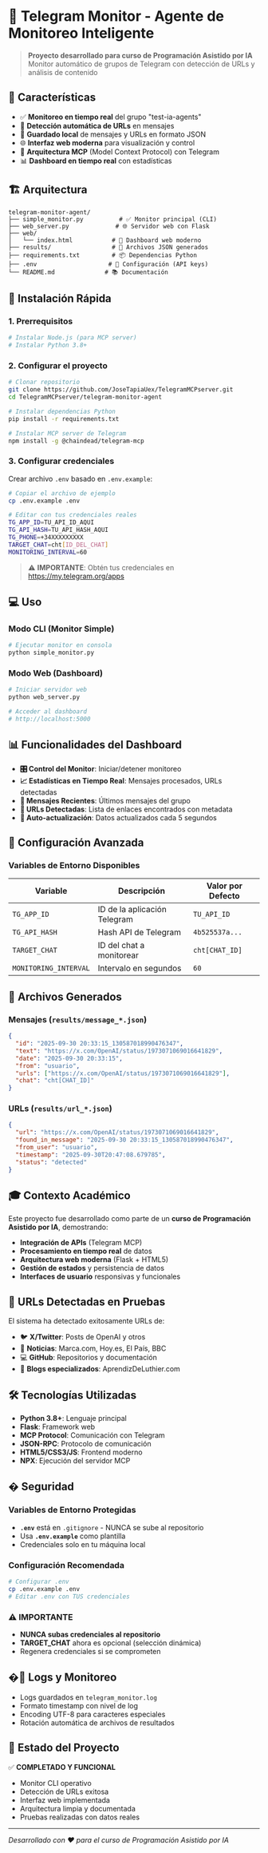 # 🤖 Telegram Monitor - Agente de Monitoreo Inteligente

> **Proyecto desarrollado para curso de Programación Asistido por IA**  
> Monitor automático de grupos de Telegram con detección de URLs y análisis de contenido

## 🎯 Características

- ✅ **Monitoreo en tiempo real** del grupo "test-ia-agents"
- 🔗 **Detección automática de URLs** en mensajes
- 💾 **Guardado local** de mensajes y URLs en formato JSON
- 🌐 **Interfaz web moderna** para visualización y control
- 🚀 **Arquitectura MCP** (Model Context Protocol) con Telegram
- 📊 **Dashboard en tiempo real** con estadísticas

## 🏗️ Arquitectura

```
telegram-monitor-agent/
├── simple_monitor.py          # ✅ Monitor principal (CLI)
├── web_server.py             # 🌐 Servidor web con Flask  
├── web/
│   └── index.html           # 📱 Dashboard web moderno
├── results/                 # 💾 Archivos JSON generados
├── requirements.txt         # 📦 Dependencias Python
├── .env                    # 🔑 Configuración (API keys)
└── README.md              # 📚 Documentación
```

## 🚀 Instalación Rápida

### 1. Prerrequisitos
```bash
# Instalar Node.js (para MCP server)
# Instalar Python 3.8+
```

### 2. Configurar el proyecto
```bash
# Clonar repositorio
git clone https://github.com/JoseTapiaUex/TelegramMCPserver.git
cd TelegramMCPserver/telegram-monitor-agent

# Instalar dependencias Python
pip install -r requirements.txt

# Instalar MCP server de Telegram
npm install -g @chaindead/telegram-mcp
```

### 3. Configurar credenciales

Crear archivo `.env` basado en `.env.example`:
```bash
# Copiar el archivo de ejemplo
cp .env.example .env

# Editar con tus credenciales reales
TG_APP_ID=TU_API_ID_AQUI
TG_API_HASH=TU_API_HASH_AQUI
TG_PHONE=+34XXXXXXXXX
TARGET_CHAT=cht[ID_DEL_CHAT]
MONITORING_INTERVAL=60
```

> ⚠️ **IMPORTANTE**: Obtén tus credenciales en https://my.telegram.org/apps

## 💻 Uso

### Modo CLI (Monitor Simple)
```bash
# Ejecutar monitor en consola
python simple_monitor.py
```

### Modo Web (Dashboard)
```bash
# Iniciar servidor web
python web_server.py

# Acceder al dashboard
# http://localhost:5000
```

## 📊 Funcionalidades del Dashboard

- **🎛️ Control del Monitor**: Iniciar/detener monitoreo
- **📈 Estadísticas en Tiempo Real**: Mensajes procesados, URLs detectadas
- **💬 Mensajes Recientes**: Últimos mensajes del grupo
- **🔗 URLs Detectadas**: Lista de enlaces encontrados con metadata
- **🔄 Auto-actualización**: Datos actualizados cada 5 segundos

## 🔧 Configuración Avanzada

### Variables de Entorno Disponibles

| Variable | Descripción | Valor por Defecto |
|----------|-------------|-------------------|
| `TG_APP_ID` | ID de la aplicación Telegram | `TU_API_ID` |
| `TG_API_HASH` | Hash API de Telegram | `4b525537a...` |
| `TARGET_CHAT` | ID del chat a monitorear | `cht[CHAT_ID]` |
| `MONITORING_INTERVAL` | Intervalo en segundos | `60` |

## 📁 Archivos Generados

### Mensajes (`results/message_*.json`)
```json
{
  "id": "2025-09-30 20:33:15_130587018990476347",
  "text": "https://x.com/OpenAI/status/1973071069016641829",
  "date": "2025-09-30 20:33:15",
  "from": "usuario",
  "urls": ["https://x.com/OpenAI/status/1973071069016641829"],
  "chat": "cht[CHAT_ID]"
}
```

### URLs (`results/url_*.json`)
```json
{
  "url": "https://x.com/OpenAI/status/1973071069016641829",
  "found_in_message": "2025-09-30 20:33:15_130587018990476347",
  "from_user": "usuario",
  "timestamp": "2025-09-30T20:47:08.679785",
  "status": "detected"
}
```

## 🎓 Contexto Académico

Este proyecto fue desarrollado como parte de un **curso de Programación Asistido por IA**, demostrando:

- **Integración de APIs** (Telegram MCP)
- **Procesamiento en tiempo real** de datos
- **Arquitectura web moderna** (Flask + HTML5)
- **Gestión de estados** y persistencia de datos
- **Interfaces de usuario** responsivas y funcionales

## 🔗 URLs Detectadas en Pruebas

El sistema ha detectado exitosamente URLs de:
- 🐦 **X/Twitter**: Posts de OpenAI y otros
- 📰 **Noticias**: Marca.com, Hoy.es, El País, BBC
- 💻 **GitHub**: Repositorios y documentación
- 🎸 **Blogs especializados**: AprendizDeLuthier.com

## 🛠️ Tecnologías Utilizadas

- **Python 3.8+**: Lenguaje principal
- **Flask**: Framework web
- **MCP Protocol**: Comunicación con Telegram
- **JSON-RPC**: Protocolo de comunicación
- **HTML5/CSS3/JS**: Frontend moderno
- **NPX**: Ejecución del servidor MCP

## � Seguridad

### Variables de Entorno Protegidas
- **`.env`** está en `.gitignore` - NUNCA se sube al repositorio
- Usa **`.env.example`** como plantilla
- Credenciales solo en tu máquina local

### Configuración Recomendada
```bash
# Configurar .env
cp .env.example .env
# Editar .env con TUS credenciales
```

### ⚠️ IMPORTANTE
- **NUNCA subas credenciales al repositorio**
- **TARGET_CHAT** ahora es opcional (selección dinámica)
- Regenera credenciales si se comprometen

## �📝 Logs y Monitoreo

- Logs guardados en `telegram_monitor.log`
- Formato timestamp con nivel de log
- Encoding UTF-8 para caracteres especiales
- Rotación automática de archivos de resultados

## 🎉 Estado del Proyecto

✅ **COMPLETADO Y FUNCIONAL**
- Monitor CLI operativo
- Detección de URLs exitosa  
- Interfaz web implementada
- Arquitectura limpia y documentada
- Pruebas realizadas con datos reales

---

*Desarrollado con ❤️ para el curso de Programación Asistido por IA*
